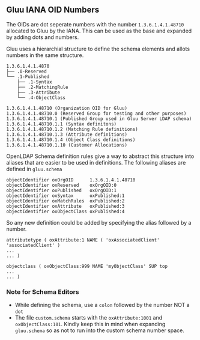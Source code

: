 ## Gluu IANA OID Numbers

The OIDs are dot seperate numbers with the number `1.3.6.1.4.1.48710` allocated to Gluu by the IANA. This can be used as the base and expanded by adding dots and numbers.

Gluu uses a hierarchial structure to define the schema elements and allots numbers in the same structure.
```
1.3.6.1.4.1.4870
├── .0-Reserved
└── .1-Published
    ├── .1-Syntax
    ├── .2-MatchingRule
    ├── .3-Attribute
    └── .4-ObjectClass

1.3.6.1.4.1.48710 (Organization OID for Gluu)
1.3.6.1.4.1.48710.0 (Reserved Group for testing and other purposes)
1.3.6.1.4.1.48710.1 (Published Group used in Gluu Server LDAP schema)
1.3.6.1.4.1.48710.1.1 (Syntax definitons)
1.3.6.1.4.1.48710.1.2 (Matching Rule definitions)
1.3.6.1.4.1.48710.1.3 (Attribute definitions)
1.3.6.1.4.1.48710.1.4 (Object Class definitions)
1.3.6.1.4.1.48710.1.10 (Customer Allocations)

```

OpenLDAP Schema definition rules give a way to abstract this structure into aliases that are easier to be used in definitions. The following aliases are defined in `gluu.schema`


```
objectIdentifier oxOrgOID      1.3.6.1.4.1.48710
objectIdentifier oxReserved    oxOrgOID:0
objectIdentifier oxPublished   oxOrgOID:1
objectIdentifier oxSyntax      oxPublished:1
objectIdentifier oxMatchRules  oxPublished:2
objectIdentifier oxAttribute   oxPublished:3
objectIdentifier oxObjectClass oxPublished:4
```

So any new definition could be added by specifying the alias followed by a number.

```
attributetype ( oxAttribute:1 NAME ( 'oxAssociatedClient' 'associatedClient' )
...
... )

objectclass ( oxObjectClass:999 NAME 'myObjectClass' SUP top
...
... )
```

### Note for Schema Editors

* While defining the schema, use a `colon` followed by the number NOT a `dot`
* The file `custom.schema` starts with the `oxAttribute:1001` and `oxObjectClass:101`. Kindly keep this in mind when expanding `gluu.schema` so as not to run into the custom schema number space.

